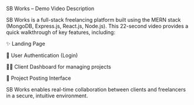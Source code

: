 SB Works – Demo Video Description

SB Works is a full-stack freelancing platform built using the MERN stack (MongoDB, Express.js, React.js, Node.js).
This 22-second video provides a quick walkthrough of key features, including:

✨ Landing Page

🔐 User Authentication (Login)

🧑‍💼 Client Dashboard for managing projects

📝 Project Posting Interface


SB Works enables real-time collaboration between clients and freelancers in a secure, intuitive environment.
